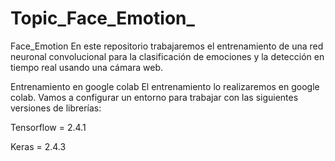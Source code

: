 # Topic_Face_Emotion_
Face_Emotion
En este repositorio trabajaremos el entrenamiento de una red neuronal convolucional para la clasificación de emociones y la detección en tiempo real usando una cámara web.

Entrenamiento en google colab
El entrenamiento lo realizaremos en google colab. Vamos a configurar un entorno para trabajar con las siguientes versiones de librerías:

Tensorflow = 2.4.1

Keras = 2.4.3 
